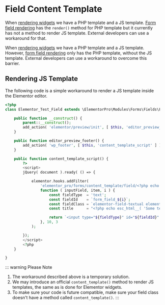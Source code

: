 # Field Content Template

<Badge type="tip" vertical="top" text="Elementor Pro" /> <Badge type="warning" vertical="top" text="Advanced" />

When [rendering widgets](./../widgets/widget-rendering/) we have a PHP template and a JS template. [Form field rendering](./field-render/) has the `render()` method for PHP template but it currently has not a method to render JS template. External developers can use a workaround for that.


When [rendering widgets](./../widgets/widget-rendering/) we have a PHP template and a JS template. However, [form field rendering](./field-render/) only has the PHP template, without the JS template. External developers can use a workaround to overcome this barrier.

## Rendering JS Template

The following code is a simple workaround to render a JS template inside the Elementor editor.

```php
<?php
class Elementor_Test_Field extends \ElementorPro\Modules\Forms\Fields\Field_Base {

	public function __construct() {
		parent::__construct();
		add_action( 'elementor/preview/init', [ $this, 'editor_preview_footer' ] );
	}

	public function editor_preview_footer() {
		add_action( 'wp_footer', [ $this, 'content_template_script' ] );
	}

	public function content_template_script() {
		?>
		<script>
		jQuery( document ).ready( () => {

			elementor.hooks.addFilter(
				'elementor_pro/forms/content_template/field/<?php echo $this->get_type(); ?>',
				function ( inputField, item, i ) {
					const fieldType  = 'text';
					const fieldId    = `form_field_${i}`;
					const fieldClass = `elementor-field-textual elementor-field ${item.css_classes}`;
					const title      = "<?php echo esc_html__( 'Some text...', 'plugin-name' ); ?>";

					return `<input type="${fieldType}" id="${fieldId}" class="${fieldClass}" title="${title}">`;
				}, 10, 3
			);

		});
		</script>
		<?php
	}

}
```

::: warning Please Note
1. The workaround described above is a temporary solution.
2. We may introduce an official `content_template()` method to render JS templates, the same as is done for Elementor widgets.
3. To make sure your code is future compatible, make sure your field class doesn't have a method called `content_template()`.
:::
